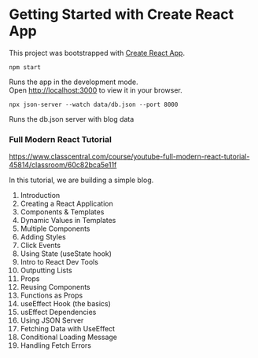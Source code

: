 # Getting Started with Create React App

This project was bootstrapped with [Create React App](https://github.com/facebook/create-react-app).

`npm start`

Runs the app in the development mode.\
Open [http://localhost:3000](http://localhost:3000) to view it in your browser.

`npx json-server --watch data/db.json --port 8000`

Runs the db.json server with blog data 

### Full Modern React Tutorial 
https://www.classcentral.com/course/youtube-full-modern-react-tutorial-45814/classroom/60c82bca5e11f

In this tutorial, we are building a simple blog.

1) Introduction 
2) Creating a React Application 
3) Components & Templates 
4) Dynamic Values in Templates 
5) Multiple Components 
6) Adding Styles
7) Click Events 
8) Using State (useState hook)
9) Intro to React Dev Tools 
10) Outputting Lists 
11) Props 
12) Reusing Components 
13) Functions as Props
14) useEffect Hook (the basics)
15) usEffect Dependencies 
16) Using JSON Server 
17) Fetching Data with UseEffect 
18) Conditional Loading Message 
19) Handling Fetch Errors 








